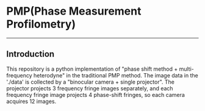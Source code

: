 # PMP(Phase Measurement Profilometry)
----
## Introduction
This repository is a python implementation of "phase shift method + multi-frequency heterodyne" in the traditional PMP method. The image data in the './data' is collected by a "binocular camera + single projector". The projector projects 3 frequency fringe images separately, and each frequency fringe image projects 4 phase-shift fringes, so each camera acquires 12 images.

